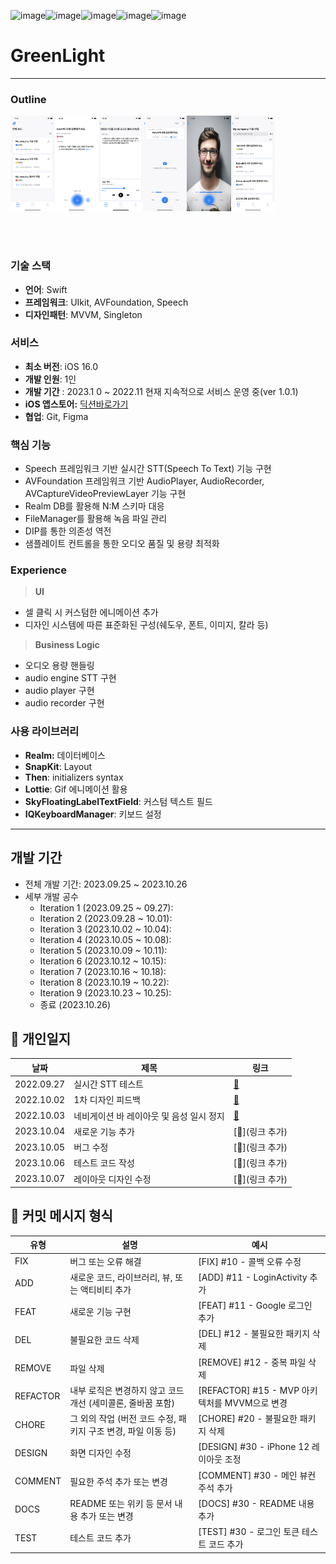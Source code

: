 <img width="150" alt="image" src="https://github.com/lyoodong/GreenLight/assets/115209527/f2f4abb7-3ea6-4ff9-b720-4cf88a792d5f"><img width="178" alt="image" src="https://github.com/lyoodong/GreenLight/assets/115209527/46f9cacf-dff3-480f-a589-cc498430bd24"><img width="142" alt="image" src="https://github.com/lyoodong/GreenLight/assets/115209527/9e35b727-c00a-4bb5-943b-cbd662fc9306"><img width="81" alt="image" src="https://github.com/lyoodong/GreenLight/assets/115209527/128d92d8-499a-4e96-ad4a-8d9d5ee2e7b4"><img width="296" alt="image" src="https://github.com/lyoodong/GreenLight/assets/115209527/89b74a7a-cff2-41e9-9f39-f92a04b26a4b">
# GreenLight
---

### Outline

<p align="left">
  <img src="Snapshot/diction_1.png" align="left" width="14%">
  <img src="Snapshot/diction_2.png" align="left" width="14%">
  <img src="Snapshot/diction_3.png" align="left" width="14%">
  <img src="Snapshot/diction_4.png" align="left" width="14%">
  <img src="Snapshot/diction_5.png" align="left" width="14%">
  <img src="Snapshot/diction_6.png" align="left" width="14%">
</p>

<br><br><br><br><br><br><br><br><br><br><br><br>
### 기술 스택
- **언어**: Swift
- **프레임워크**: UIkit, AVFoundation, Speech
- **디자인패턴**: MVVM, Singleton

### 서비스
- **최소 버전**: iOS 16.0
- **개발 인원**: 1인
- **개발 기간** : 2023.1  0 ~ 2022.11 현재 지속적으로 서비스 운영 중(ver 1.0.1)
- **iOS 앱스토어:** [딕션바로가기](https://www.notion.so/b0524f98433846f98e9cad8ddec4df8c?pvs=21)
- **협업**: Git, Figma

### 핵심 기능
- Speech 프레임워크 기반 실시간 STT(Speech To Text) 기능 구현
- AVFoundation 프레임워크 기반 AudioPlayer, AudioRecorder, AVCaptureVideoPreviewLayer 기능 구현
- Realm DB를 활용해 N:M 스키마 대응
- FileManager를 활용해 녹음 파일 관리
- DIP를 통한 의존성 역전
- 샘플레이트 컨트롤을 통한 오디오 품질 및 용량 최적화

### Experience
> **UI**
> 
- 셀 클릭 시 커스텀한 에니메이션 추가
- 디자인 시스템에 따른 표준화된 구성(쉐도우, 폰트, 이미지, 칼라 등)

> **Business Logic**
> 
- 오디오 용량 핸들링
- audio engine STT 구현
- audio player 구현
- audio recorder 구현

### 사용 라이브러리

- **Realm:** 데이터베이스
- **SnapKit**: Layout
- **Then**: initializers syntax
- **Lottie**: Gif 에니메이션 활용
- **SkyFloatingLabelTextField**: 커스텀 텍스트 필드
- **IQKeyboardManager**: 키보드 설정

---


## 개발 기간
- 전체 개발 기간: 2023.09.25 ~ 2023.10.26
- 세부 개발 공수
  - Iteration 1 (2023.09.25 ~ 09.27):
  - Iteration 2 (2023.09.28 ~ 10.01):
  - Iteration 3 (2023.10.02 ~ 10.04):
  - Iteration 4 (2023.10.05 ~ 10.08):
  - Iteration 5 (2023.10.09 ~ 10.11):
  - Iteration 6 (2023.10.12 ~ 10.15):
  - Iteration 7 (2023.10.16 ~ 10.18):
  - Iteration 8 (2023.10.19 ~ 10.22):
  - Iteration 9 (2023.10.23 ~ 10.25):
  - 종료 (2023.10.26)

## 📑 개인일지 
| 날짜      | 제목                | 링크                                            |
|-----------|---------------------|-------------------------------------------------|
| 2022.09.27 | 실시간 STT 테스트 | [📄](https://www.notion.so/lyoodong/0927-cc4fe2a7580b4c30aec5b7bbf088f8e0#d890860f310f4212b167a0adff4a78b8) |
| 2022.10.02 | 1차 디자인 피드백 | [📄](https://www.notion.so/lyoodong/1002-9f6ab740a49040089487127a6fd0512a) |
| 2022.10.03 | 네비게이션 바 레이아웃 및 음성 일시 정지 | [📄](https://www.notion.so/lyoodong/1003-c771cb7d71b54092b1fec8062e50bb77) |
| 2023.10.04 | 새로운 기능 추가 | [📄](링크 추가) |
| 2023.10.05 | 버그 수정 | [📄](링크 추가) |
| 2023.10.06 | 테스트 코드 작성 | [📄](링크 추가) |
| 2023.10.07 | 레이아웃 디자인 수정 | [📄](링크 추가) |

## 📒 커밋 메시지 형식

| 유형      | 설명                                                    | 예시                                |
|-----------|---------------------------------------------------------|-------------------------------------|
| FIX       | 버그 또는 오류 해결                                     | [FIX] #10 - 콜백 오류 수정            |
| ADD       | 새로운 코드, 라이브러리, 뷰, 또는 액티비티 추가        | [ADD] #11 - LoginActivity 추가         |
| FEAT      | 새로운 기능 구현                                        | [FEAT] #11 - Google 로그인 추가         |
| DEL       | 불필요한 코드 삭제                                      | [DEL] #12 - 불필요한 패키지 삭제        |
| REMOVE    | 파일 삭제                                               | [REMOVE] #12 - 중복 파일 삭제         |
| REFACTOR  | 내부 로직은 변경하지 않고 코드 개선 (세미콜론, 줄바꿈 포함) | [REFACTOR] #15 - MVP 아키텍처를 MVVM으로 변경 |
| CHORE     | 그 외의 작업 (버전 코드 수정, 패키지 구조 변경, 파일 이동 등) | [CHORE] #20 - 불필요한 패키지 삭제      |
| DESIGN    | 화면 디자인 수정                                         | [DESIGN] #30 - iPhone 12 레이아웃 조정  |
| COMMENT   | 필요한 주석 추가 또는 변경                               | [COMMENT] #30 - 메인 뷰컨 주석 추가     |
| DOCS      | README 또는 위키 등 문서 내용 추가 또는 변경            | [DOCS] #30 - README 내용 추가          |
| TEST      | 테스트 코드 추가                                        | [TEST] #30 - 로그인 토큰 테스트 코드 추가  |

